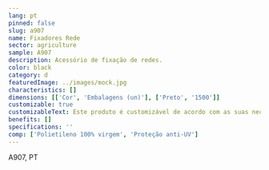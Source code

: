 ```yaml
---
lang: pt
pinned: false
slug: a907
name: Fixadores Rede
sector: agriculture
sample: A907
description: Acessório de fixação de redes.
color: black
category: d
featuredImage: ../images/mock.jpg
characteristics: []
dimensions: [['Cor', 'Embalagens (un)'], ['Preto', '1500']]
customizable: true
customizableText: Este produto é customizável de acordo com as suas necessidades. Contacte-nos para mais informações.
benefits: []
specifications: ''
comp: ['Polietileno 100% virgem', 'Proteção anti-UV']
---
```


A907, PT
